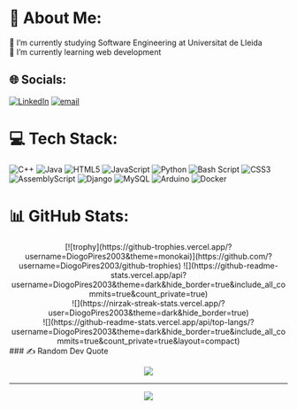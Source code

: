# 💫 About Me:
🔭 I’m currently studying Software Engineering at Universitat de Lleida<br>🌱 I’m currently learning web development<br>



## 🌐 Socials:
[![LinkedIn](https://img.shields.io/badge/LinkedIn-%230077B5.svg?logo=linkedin&logoColor=white)](https://linkedin.com/in/diogo-filipe-alves-pires-424964245) [![email](https://img.shields.io/badge/Email-D14836?logo=gmail&logoColor=white)](mailto:dfalvesp@gmail.com) 

# 💻 Tech Stack:

![C++](https://img.shields.io/badge/c++-%2300599C.svg?style=for-the-badge&logo=c%2B%2B&logoColor=white) ![Java](https://img.shields.io/badge/java-%23ED8B00.svg?style=for-the-badge&logo=openjdk&logoColor=white) ![HTML5](https://img.shields.io/badge/html5-%23E34F26.svg?style=for-the-badge&logo=html5&logoColor=white) ![JavaScript](https://img.shields.io/badge/javascript-%23323330.svg?style=for-the-badge&logo=javascript&logoColor=%23F7DF1E) ![Python](https://img.shields.io/badge/python-3670A0?style=for-the-badge&logo=python&logoColor=ffdd54) ![Bash Script](https://img.shields.io/badge/bash_script-%23121011.svg?style=for-the-badge&logo=gnu-bash&logoColor=white) ![CSS3](https://img.shields.io/badge/css3-%231572B6.svg?style=for-the-badge&logo=css3&logoColor=white) ![AssemblyScript](https://img.shields.io/badge/assembly%20script-%23000000.svg?style=for-the-badge&logo=assemblyscript&logoColor=white) ![Django](https://img.shields.io/badge/django-%23092E20.svg?style=for-the-badge&logo=django&logoColor=white) ![MySQL](https://img.shields.io/badge/mysql-4479A1.svg?style=for-the-badge&logo=mysql&logoColor=white) ![Arduino](https://img.shields.io/badge/-Arduino-00979D?style=for-the-badge&logo=Arduino&logoColor=white) ![Docker](https://img.shields.io/badge/docker-%230db7ed.svg?style=for-the-badge&logo=docker&logoColor=white)
# 📊 GitHub Stats:
<div align="center">
[![trophy](https://github-trophies.vercel.app/?username=DiogoPires2003&theme=monokai)](https://github.com/?username=DiogoPires2003/github-trophies)
![](https://github-readme-stats.vercel.app/api?username=DiogoPires2003&theme=dark&hide_border=true&include_all_commits=true&count_private=true)<br/> 
![](https://nirzak-streak-stats.vercel.app/?user=DiogoPires2003&theme=dark&hide_border=true)<br/>
![](https://github-readme-stats.vercel.app/api/top-langs/?username=DiogoPires2003&theme=dark&hide_border=true&include_all_commits=true&count_private=true&layout=compact)
</div>
### ✍️ Random Dev Quote
<div align="center">

![](https://quotes-github-readme.vercel.app/api?type=horizontal&theme=radical)

---
[![](https://visitcount.itsvg.in/api?id=DiogoPires2003&icon=0&color=0)](https://visitcount.itsvg.in)
</div>
<!-- Proudly created with GPRM ( https://gprm.itsvg.in ) -->
